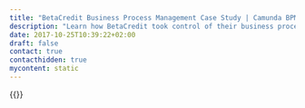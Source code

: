 ```yaml
---
title: "BetaCredit Business Process Management Case Study | Camunda BPM"
description: "Learn how BetaCredit took control of their business process automation and improved efficiency in their organization with Camunda. Camunda is the leader for workflow automation based on Java and BPMN 2.0."
date: 2017-10-25T10:39:22+02:00
draft: false
contact: true
contacthidden: true
mycontent: static
---
```

{{<case-study-single
company="BetaCredit"
companydescription="At BetaCredit, we seek to help our clients achieve their potential and realize their aspirations. We are convinced that only by respecting our values: Integrity and Professionalism will we be able to achieve and be actors in the construction of a better society. We strive to provide an innovative and high quality service, taking care of the financial health of the Company and social development. We seek profitability to meet the expectations of shareholders and business partners. Also to offer development opportunities to our employees, who are highly committed to growth and continuous improvement."
customerquote=""
teaser=""
usecase=""
videolink=""
logo="//images.ctfassets.net/vpidbgnakfvf/hZzdfYrzRrEMOGzonn5kk/44a7d5859f25bb96f8e63dcb0cb628eb/BetaCredit.png"
pdf=""
thumbnail="">}}